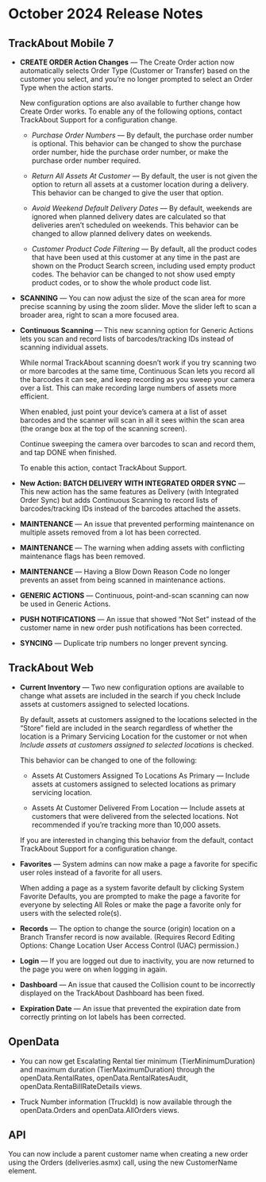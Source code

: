 # October 2024  Release Notes 

## TrackAbout Mobile 7

 - **CREATE ORDER Action Changes** — The Create Order action now automatically selects Order Type (Customer or Transfer) based on the customer you select,  and you’re no longer prompted to select an Order Type when the action starts. 

	New configuration options are also available to further change how Create Order works. To enable any of the following options, contact TrackAbout Support for a configuration change.

	- *Purchase Order Numbers* — By default, the purchase order number is optional. This behavior can be changed to show the purchase order number, hide the purchase order number, or make the purchase order number required.
	
	- *Return All Assets At Customer* —  By default, the user is not given the option to return all assets at a customer location during a delivery. This behavior can be changed to give the user that option.
	
	- *Avoid Weekend Default Delivery Dates* —  By default, weekends are ignored when planned delivery dates are calculated so that deliveries aren’t scheduled on weekends. This behavior can be changed to allow planned delivery dates on weekends.

	- *Customer Product Code Filtering*  — By default, all the product codes that have been used at this customer at any time in the past are shown on the Product Search screen, including used empty product codes. The behavior can be changed to not show used empty product codes, or to show the whole product code list.

- **SCANNING** — You can now adjust the size of the scan area for more precise scanning by using the zoom slider. Move the slider left to scan a broader area, right to scan a more focused  area.

- **Continuous Scanning** — This new scanning option for Generic Actions lets you scan and record lists of barcodes/tracking IDs instead of scanning individual assets.  

	While normal TrackAbout scanning doesn’t work if you try scanning two or more barcodes at the same time, Continuous Scan lets you record all the barcodes it can see, and keep recording as you sweep your camera over a list. This can make recording large numbers of assets more efficient.
	
	When enabled, just point your device’s camera at a list of asset barcodes and the scanner will scan in all it sees within the scan area (the orange box at the top of the scanning screen). 
	
	Continue sweeping the camera over barcodes to scan and record them, and tap DONE when finished.
	
	To enable this action, contact TrackAbout Support.


- **New Action: BATCH DELIVERY WITH INTEGRATED ORDER SYNC** — This new action has the same features as Delivery (with Integrated Order Sync) but adds Continuous Scanning to record lists of barcodes/tracking IDs instead of the barcodes attached the assets.

- **MAINTENANCE** — An issue that prevented performing maintenance on multiple assets removed from a lot has been corrected.
 
- **MAINTENANCE** — The warning when adding assets with conflicting maintenance flags has been removed.

- **MAINTENANCE** — Having a Blow Down Reason Code no longer prevents an asset from being scanned in maintenance actions.

- **GENERIC ACTIONS** — Continuous, point-and-scan scanning can now be used in Generic Actions.

- **PUSH NOTIFICATIONS** — An issue that showed “Not Set” instead of the customer name in new order push notifications has been corrected.

- **SYNCING** — Duplicate trip numbers no longer prevent syncing.



## TrackAbout Web
- **Current Inventory** — Two new configuration options are available to change what assets are included in the search if you check Include assets at customers assigned to selected locations. 

	By default, assets at customers assigned to the locations selected in the “Store” field are included in the search regardless of whether the location is a Primary Servicing Location for the customer or not when *Include assets at customers assigned to selected locations* is checked.

	This behavior can be changed to one of the following:

	- Assets At Customers Assigned To Locations As Primary — Include assets at customers assigned to selected locations as primary servicing location.

	- Assets At Customer Delivered From Location — Include assets at customers that were delivered from the selected locations. Not recommended if you’re tracking more than 10,000 assets. 

	If you are interested in changing this behavior from the default, contact TrackAbout Support for a configuration change.


- **Favorites** — System admins can now make a page a favorite for specific user roles instead of a favorite for all users. 

	When adding a page as a system favorite default by clicking System Favorite Defaults, you are prompted to make the page a favorite for everyone by selecting All Roles or make the page a favorite only for users with the selected role(s).  


- **Records** — The option to change the source (origin) location on a Branch Transfer record is now available. (Requires Record Editing Options: Change Location User Access Control (UAC) permission.)

- **Login** — If you are logged out due to inactivity, you are now returned to the page you were on when logging in again. 

- **Dashboard** — An issue that caused the Collision count to be incorrectly displayed on the TrackAbout Dashboard has been fixed.

- **Expiration Date** — An issue that prevented the expiration date from correctly printing on lot labels has been corrected.


## OpenData
- You can now get Escalating Rental tier minimum (TierMinimumDuration) and maximum duration (TierMaximumDuration) through the openData.RentalRates, openData.RentalRatesAudit, openData.RentaBillRateDetails views.

- Truck Number information (TruckId) is now available through the openData.Orders and openData.AllOrders views.


## API
You can now include a parent customer name when creating a new order using the Orders (deliveries.asmx) call, using the new CustomerName element. 
